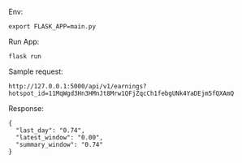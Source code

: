 Env: 

```
export FLASK_APP=main.py
```

Run App:

```
flask run
```

Sample request: 

```
http://127.0.0.1:5000/api/v1/earnings?hotspot_id=11MqWgd3Hn3HMnJt8Mrw1QFjZqcCh1febgUNk4YaDEjm5fQXAmQ
```

Response:

```
{
  "last_day": "0.74",
  "latest_window": "0.00",
  "summary_window": "0.74"
}
```